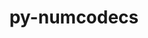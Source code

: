 ---
title: "py-numcodecs"
layout: cache
categories: [package, develop]
meta: {"versions": ["0.13.0"], "compilers": ["gcc@=11.4.0", "oneapi@=2024.2.1"], "oss": ["ubuntu22.04"], "platforms": ["linux"], "targets": ["x86_64_v3"], "stacks": ["e4s", "e4s-oneapi", "root"], "num_specs": 20, "num_specs_by_stack": {"e4s": 10, "root": 20, "e4s-oneapi": 10}}
spec_details: [{"hash": "kljqwzhzuuilieajfjn3scofifii6viq", "compiler": "gcc@=11.4.0", "versions": ["0.13.0"], "os": "ubuntu22.04", "platform": "linux", "target": "x86_64_v3", "variants": ["build_system=python_pip", "~msgpack"], "stacks": ["e4s", "root"], "size": "-", "tarball": "https://binaries.spack.io/develop/build_cache/linux-ubuntu22.04-x86_64_v3/gcc-11.4.0/py-numcodecs-0.13.0/linux-ubuntu22.04-x86_64_v3-gcc-11.4.0-py-numcodecs-0.13.0-kljqwzhzuuilieajfjn3scofifii6viq.spack"}, {"hash": "cynabqmrepn4752y3gbgr3d4qn7cptwt", "compiler": "gcc@=11.4.0", "versions": ["0.13.0"], "os": "ubuntu22.04", "platform": "linux", "target": "x86_64_v3", "variants": ["build_system=python_pip", "~msgpack"], "stacks": ["e4s", "root"], "size": "-", "tarball": "https://binaries.spack.io/develop/build_cache/linux-ubuntu22.04-x86_64_v3/gcc-11.4.0/py-numcodecs-0.13.0/linux-ubuntu22.04-x86_64_v3-gcc-11.4.0-py-numcodecs-0.13.0-cynabqmrepn4752y3gbgr3d4qn7cptwt.spack"}, {"hash": "tpthtdl7ho2mdp3bcn4oqgjv4i7czakq", "compiler": "gcc@=11.4.0", "versions": ["0.13.0"], "os": "ubuntu22.04", "platform": "linux", "target": "x86_64_v3", "variants": ["build_system=python_pip", "~msgpack"], "stacks": ["e4s", "root"], "size": "-", "tarball": "https://binaries.spack.io/develop/build_cache/linux-ubuntu22.04-x86_64_v3/gcc-11.4.0/py-numcodecs-0.13.0/linux-ubuntu22.04-x86_64_v3-gcc-11.4.0-py-numcodecs-0.13.0-tpthtdl7ho2mdp3bcn4oqgjv4i7czakq.spack"}, {"hash": "i64cdul65uax7mgdo3hz6bp66t5qwdbn", "compiler": "gcc@=11.4.0", "versions": ["0.13.0"], "os": "ubuntu22.04", "platform": "linux", "target": "x86_64_v3", "variants": ["build_system=python_pip", "~msgpack"], "stacks": ["e4s", "root"], "size": "-", "tarball": "https://binaries.spack.io/develop/build_cache/linux-ubuntu22.04-x86_64_v3/gcc-11.4.0/py-numcodecs-0.13.0/linux-ubuntu22.04-x86_64_v3-gcc-11.4.0-py-numcodecs-0.13.0-i64cdul65uax7mgdo3hz6bp66t5qwdbn.spack"}, {"hash": "mjzixsu4g7ig45u3th6ntg43ts7xsfts", "compiler": "gcc@=11.4.0", "versions": ["0.13.0"], "os": "ubuntu22.04", "platform": "linux", "target": "x86_64_v3", "variants": ["build_system=python_pip", "~msgpack"], "stacks": ["e4s", "root"], "size": "-", "tarball": "https://binaries.spack.io/develop/build_cache/linux-ubuntu22.04-x86_64_v3/gcc-11.4.0/py-numcodecs-0.13.0/linux-ubuntu22.04-x86_64_v3-gcc-11.4.0-py-numcodecs-0.13.0-mjzixsu4g7ig45u3th6ntg43ts7xsfts.spack"}, {"hash": "bz635bdwj6xaom6xoowi4kyu5lsxmhet", "compiler": "gcc@=11.4.0", "versions": ["0.13.0"], "os": "ubuntu22.04", "platform": "linux", "target": "x86_64_v3", "variants": ["build_system=python_pip", "~msgpack"], "stacks": ["e4s", "root"], "size": "-", "tarball": "https://binaries.spack.io/develop/build_cache/linux-ubuntu22.04-x86_64_v3/gcc-11.4.0/py-numcodecs-0.13.0/linux-ubuntu22.04-x86_64_v3-gcc-11.4.0-py-numcodecs-0.13.0-bz635bdwj6xaom6xoowi4kyu5lsxmhet.spack"}, {"hash": "ejwevqob454f7g2tu7n6konxnyjt3fe2", "compiler": "gcc@=11.4.0", "versions": ["0.13.0"], "os": "ubuntu22.04", "platform": "linux", "target": "x86_64_v3", "variants": ["build_system=python_pip", "~msgpack"], "stacks": ["e4s", "root"], "size": "-", "tarball": "https://binaries.spack.io/develop/build_cache/linux-ubuntu22.04-x86_64_v3/gcc-11.4.0/py-numcodecs-0.13.0/linux-ubuntu22.04-x86_64_v3-gcc-11.4.0-py-numcodecs-0.13.0-ejwevqob454f7g2tu7n6konxnyjt3fe2.spack"}, {"hash": "lr6zzpnv5bwi3s2q6zuw7ytfh5mthaqu", "compiler": "gcc@=11.4.0", "versions": ["0.13.0"], "os": "ubuntu22.04", "platform": "linux", "target": "x86_64_v3", "variants": ["build_system=python_pip", "~msgpack"], "stacks": ["e4s", "root"], "size": "-", "tarball": "https://binaries.spack.io/develop/build_cache/linux-ubuntu22.04-x86_64_v3/gcc-11.4.0/py-numcodecs-0.13.0/linux-ubuntu22.04-x86_64_v3-gcc-11.4.0-py-numcodecs-0.13.0-lr6zzpnv5bwi3s2q6zuw7ytfh5mthaqu.spack"}, {"hash": "im6ypecvmdnpx643d46y3kkhdiqmd4cv", "compiler": "gcc@=11.4.0", "versions": ["0.13.0"], "os": "ubuntu22.04", "platform": "linux", "target": "x86_64_v3", "variants": ["build_system=python_pip", "~msgpack"], "stacks": ["e4s", "root"], "size": "-", "tarball": "https://binaries.spack.io/develop/build_cache/linux-ubuntu22.04-x86_64_v3/gcc-11.4.0/py-numcodecs-0.13.0/linux-ubuntu22.04-x86_64_v3-gcc-11.4.0-py-numcodecs-0.13.0-im6ypecvmdnpx643d46y3kkhdiqmd4cv.spack"}, {"hash": "rgwalkljdv2qxwkxwndlhwimrdxoiloo", "compiler": "gcc@=11.4.0", "versions": ["0.13.0"], "os": "ubuntu22.04", "platform": "linux", "target": "x86_64_v3", "variants": ["build_system=python_pip", "~msgpack"], "stacks": ["e4s", "root"], "size": "-", "tarball": "https://binaries.spack.io/develop/build_cache/linux-ubuntu22.04-x86_64_v3/gcc-11.4.0/py-numcodecs-0.13.0/linux-ubuntu22.04-x86_64_v3-gcc-11.4.0-py-numcodecs-0.13.0-rgwalkljdv2qxwkxwndlhwimrdxoiloo.spack"}, {"hash": "kzblnwju6me4tdlblctbynydaga7awb7", "compiler": "oneapi@=2024.2.1", "versions": ["0.13.0"], "os": "ubuntu22.04", "platform": "linux", "target": "x86_64_v3", "variants": ["build_system=python_pip", "~msgpack"], "stacks": ["e4s-oneapi", "root"], "size": "-", "tarball": "https://binaries.spack.io/develop/build_cache/linux-ubuntu22.04-x86_64_v3/oneapi-2024.2.1/py-numcodecs-0.13.0/linux-ubuntu22.04-x86_64_v3-oneapi-2024.2.1-py-numcodecs-0.13.0-kzblnwju6me4tdlblctbynydaga7awb7.spack"}, {"hash": "juvmzkxuff5xrhkvvjiuej3xbw4i6ono", "compiler": "oneapi@=2024.2.1", "versions": ["0.13.0"], "os": "ubuntu22.04", "platform": "linux", "target": "x86_64_v3", "variants": ["build_system=python_pip", "~msgpack"], "stacks": ["e4s-oneapi", "root"], "size": "-", "tarball": "https://binaries.spack.io/develop/build_cache/linux-ubuntu22.04-x86_64_v3/oneapi-2024.2.1/py-numcodecs-0.13.0/linux-ubuntu22.04-x86_64_v3-oneapi-2024.2.1-py-numcodecs-0.13.0-juvmzkxuff5xrhkvvjiuej3xbw4i6ono.spack"}, {"hash": "veczcscqtic5bsk2j6sv5pszypo3rqwm", "compiler": "oneapi@=2024.2.1", "versions": ["0.13.0"], "os": "ubuntu22.04", "platform": "linux", "target": "x86_64_v3", "variants": ["build_system=python_pip", "~msgpack"], "stacks": ["e4s-oneapi", "root"], "size": "-", "tarball": "https://binaries.spack.io/develop/build_cache/linux-ubuntu22.04-x86_64_v3/oneapi-2024.2.1/py-numcodecs-0.13.0/linux-ubuntu22.04-x86_64_v3-oneapi-2024.2.1-py-numcodecs-0.13.0-veczcscqtic5bsk2j6sv5pszypo3rqwm.spack"}, {"hash": "65sbsas6jln2tqcxsdbj4yfnz32pu2yc", "compiler": "oneapi@=2024.2.1", "versions": ["0.13.0"], "os": "ubuntu22.04", "platform": "linux", "target": "x86_64_v3", "variants": ["build_system=python_pip", "~msgpack"], "stacks": ["e4s-oneapi", "root"], "size": "-", "tarball": "https://binaries.spack.io/develop/build_cache/linux-ubuntu22.04-x86_64_v3/oneapi-2024.2.1/py-numcodecs-0.13.0/linux-ubuntu22.04-x86_64_v3-oneapi-2024.2.1-py-numcodecs-0.13.0-65sbsas6jln2tqcxsdbj4yfnz32pu2yc.spack"}, {"hash": "ymc5arkh4nxnnoyaocuc6pxwaluplgsc", "compiler": "oneapi@=2024.2.1", "versions": ["0.13.0"], "os": "ubuntu22.04", "platform": "linux", "target": "x86_64_v3", "variants": ["build_system=python_pip", "~msgpack"], "stacks": ["e4s-oneapi", "root"], "size": "-", "tarball": "https://binaries.spack.io/develop/build_cache/linux-ubuntu22.04-x86_64_v3/oneapi-2024.2.1/py-numcodecs-0.13.0/linux-ubuntu22.04-x86_64_v3-oneapi-2024.2.1-py-numcodecs-0.13.0-ymc5arkh4nxnnoyaocuc6pxwaluplgsc.spack"}, {"hash": "ytx2dzto7mkdmwfj3sttjntzavhyqu7o", "compiler": "oneapi@=2024.2.1", "versions": ["0.13.0"], "os": "ubuntu22.04", "platform": "linux", "target": "x86_64_v3", "variants": ["build_system=python_pip", "~msgpack"], "stacks": ["e4s-oneapi", "root"], "size": "-", "tarball": "https://binaries.spack.io/develop/build_cache/linux-ubuntu22.04-x86_64_v3/oneapi-2024.2.1/py-numcodecs-0.13.0/linux-ubuntu22.04-x86_64_v3-oneapi-2024.2.1-py-numcodecs-0.13.0-ytx2dzto7mkdmwfj3sttjntzavhyqu7o.spack"}, {"hash": "cmguw4fjsf53oez5wgog3vvoswmv4ioj", "compiler": "oneapi@=2024.2.1", "versions": ["0.13.0"], "os": "ubuntu22.04", "platform": "linux", "target": "x86_64_v3", "variants": ["build_system=python_pip", "~msgpack"], "stacks": ["e4s-oneapi", "root"], "size": "-", "tarball": "https://binaries.spack.io/develop/build_cache/linux-ubuntu22.04-x86_64_v3/oneapi-2024.2.1/py-numcodecs-0.13.0/linux-ubuntu22.04-x86_64_v3-oneapi-2024.2.1-py-numcodecs-0.13.0-cmguw4fjsf53oez5wgog3vvoswmv4ioj.spack"}, {"hash": "6oeld3rslskrvl2z26papa3eke5ytbje", "compiler": "oneapi@=2024.2.1", "versions": ["0.13.0"], "os": "ubuntu22.04", "platform": "linux", "target": "x86_64_v3", "variants": ["build_system=python_pip", "~msgpack"], "stacks": ["e4s-oneapi", "root"], "size": "-", "tarball": "https://binaries.spack.io/develop/build_cache/linux-ubuntu22.04-x86_64_v3/oneapi-2024.2.1/py-numcodecs-0.13.0/linux-ubuntu22.04-x86_64_v3-oneapi-2024.2.1-py-numcodecs-0.13.0-6oeld3rslskrvl2z26papa3eke5ytbje.spack"}, {"hash": "25f5tg56ddhvj55ufrk3sx7cm4l2gaaq", "compiler": "oneapi@=2024.2.1", "versions": ["0.13.0"], "os": "ubuntu22.04", "platform": "linux", "target": "x86_64_v3", "variants": ["build_system=python_pip", "~msgpack"], "stacks": ["e4s-oneapi", "root"], "size": "-", "tarball": "https://binaries.spack.io/develop/build_cache/linux-ubuntu22.04-x86_64_v3/oneapi-2024.2.1/py-numcodecs-0.13.0/linux-ubuntu22.04-x86_64_v3-oneapi-2024.2.1-py-numcodecs-0.13.0-25f5tg56ddhvj55ufrk3sx7cm4l2gaaq.spack"}, {"hash": "gr2mbwepa7c5jfaissay2xlwfzbdetmy", "compiler": "oneapi@=2024.2.1", "versions": ["0.13.0"], "os": "ubuntu22.04", "platform": "linux", "target": "x86_64_v3", "variants": ["build_system=python_pip", "~msgpack"], "stacks": ["e4s-oneapi", "root"], "size": "-", "tarball": "https://binaries.spack.io/develop/build_cache/linux-ubuntu22.04-x86_64_v3/oneapi-2024.2.1/py-numcodecs-0.13.0/linux-ubuntu22.04-x86_64_v3-oneapi-2024.2.1-py-numcodecs-0.13.0-gr2mbwepa7c5jfaissay2xlwfzbdetmy.spack"}]
---
